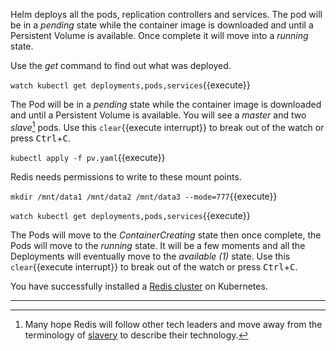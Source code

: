 Helm deploys all the pods, replication controllers and services. The pod will be in a _pending_ state while the container image is downloaded and until a Persistent Volume is available. Once complete it will move into a _running_ state.

Use the _get_ command to find out what was deployed.

`watch kubectl get deployments,pods,services`{{execute}}

The Pod will be in a _pending_ state while the container image is downloaded and until a Persistent Volume is available. You will see a _master_ and two _slave_[^1] pods. Use this ```clear```{{execute interrupt}} to break out of the watch or press <kbd>Ctrl</kbd>+<kbd>C</kbd>.

`kubectl apply -f pv.yaml`{{execute}}

Redis needs permissions to write to these mount points.

`mkdir /mnt/data1 /mnt/data2 /mnt/data3 --mode=777`{{execute}}

`watch kubectl get deployments,pods,services`{{execute}}

The Pods will move to the _ContainerCreating_ state then once complete, the Pods will move to the _running_ state. It will be a few moments and all the Deployments will eventually move to the _available (1)_ state. Use this ```clear```{{execute interrupt}} to break out of the watch or press <kbd>Ctrl</kbd>+<kbd>C</kbd>.

You have successfully installed a [Redis cluster](https://[[HOST_SUBDOMAIN]]-31112-[[KATACODA_HOST]].environments.katacoda.com/) on Kubernetes.

-----

[^1]: Many hope Redis will follow other tech leaders and move away from the terminology of [slavery](https://en.wikipedia.org/wiki/Master/slave_(technology)) to describe their technology.
